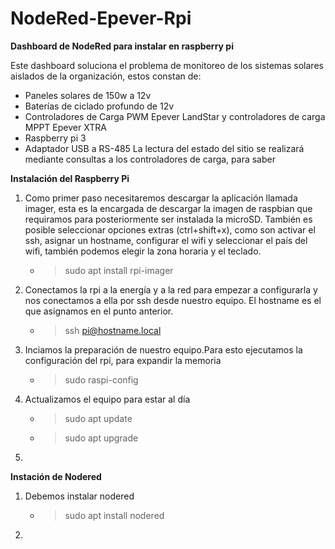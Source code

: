 # NodeRed-Epever-Rpi
**Dashboard de NodeRed para instalar en raspberry pi**

Este dashboard soluciona el problema de monitoreo de los sistemas solares aislados de la organización, estos constan de: 
  - Paneles solares de 150w a 12v
  - Baterías de ciclado profundo de 12v
  - Controladores de Carga PWM Epever LandStar y controladores de carga MPPT Epever XTRA
  - Raspberry pi 3
  - Adaptador USB a RS-485
La lectura del estado del sitio se realizará mediante consultas a los controladores de carga, para saber

**Instalación del Raspberry Pi**
1. Como primer paso necesitaremos descargar la aplicación llamada imager, esta es la encargada de descargar la imagen de raspbian que requiramos para posteriormente ser instalada la microSD.
   También es posible seleccionar opciones extras (ctrl+shift+x), como son activar el ssh, asignar un hostname, configurar el wifi y seleccionar el país del wifi, también podemos elegir la zona horaria y el teclado.
   - > sudo apt install rpi-imager
2. Conectamos la rpi a la energía y a la red para empezar a configurarla y nos conectamos a ella por ssh desde nuestro equipo. El hostname es el que asignamos en el punto anterior.
   - > ssh pi@hostname.local
3. Inciamos la preparación de nuestro equipo.Para esto ejecutamos la configuración del rpi, para expandir la memoria
   - > sudo raspi-config
4. Actualizamos el equipo para estar al día
   - > sudo apt update
   - > sudo apt upgrade
6. 

**Instación de Nodered**
1. Debemos instalar nodered
   - > sudo apt install nodered
2. 
